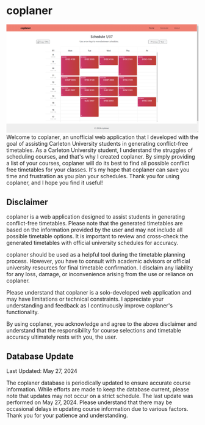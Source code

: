 # coplaner
![Home page of coplaner](https://github.com/tunauygun/coplaner/blob/main/doc/img/schedulePage.png)
Welcome to coplaner, an unofficial web application that I developed with the goal of assisting Carleton University students in generating conflict-free timetables. As a Carleton University student, I understand the struggles of scheduling courses, and that's why I created coplaner. By simply providing a list of your courses, coplaner will do its best to find all possible conflict free timetables for your classes. It's my hope that coplaner can save you time and frustration as you plan your schedules. Thank you for using coplaner, and I hope you find it useful!

## Disclaimer
coplaner is a web application designed to assist students in generating conflict-free timetables. Please note that the generated timetables are based on the information provided by the user and may not include all possible timetable options. It is important to review and cross-check the generated timetables with official university schedules for accuracy.

coplaner should be used as a helpful tool during the timetable planning process. However, you have to consult with academic advisors or official university resources for final timetable confirmation. I disclaim any liability for any loss, damage, or inconvenience arising from the use or reliance on coplaner.

Please understand that coplaner is a solo-developed web application and may have limitations or technical constraints. I appreciate your understanding and feedback as I continuously improve coplaner's functionality.

By using coplaner, you acknowledge and agree to the above disclaimer and understand that the responsibility for course selections and timetable accuracy ultimately rests with you, the user.

## Database Update
Last Updated: May 27, 2024

The coplaner database is periodically updated to ensure accurate course information. While efforts are made to keep the database current, please note that updates may not occur on a strict schedule. The last update was performed on May 27, 2024. Please understand that there may be occasional delays in updating course information due to various factors. Thank you for your patience and understanding.
